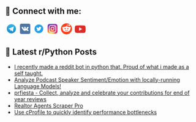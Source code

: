 ## 🔎 Connect with me:
[<img src="https://github.com/bullbesh/bullbesh/blob/main/images/Telegram.png" width="32" height="32" />](https://t.me/bullbesh)
[<img src="https://github.com/bullbesh/bullbesh/blob/main/images/VK.png" width="32" height="32" />](https://vk.com/bullbesh)
[<img src="https://github.com/bullbesh/bullbesh/blob/main/images/Twitter.png" width="32" height="32" />](https://twitter.com/bullbesh1)
[<img src="https://github.com/bullbesh/bullbesh/blob/main/images/Instagram.png" width="32" height="32" />](https://www.instagram.com/bullbesh)
[<img src="https://github.com/bullbesh/bullbesh/blob/main/images/Reddit.png" width="32" height="32" />](https://www.reddit.com/user/bullbesh)
[<img src="https://github.com/bullbesh/bullbesh/blob/main/images/YouTube.png" width="32" height="32" />](https://www.youtube.com/channel/UCtfjRs6uzgq5mfm8S06WTcg)

## 📕 Latest r/Python Posts
<!-- BLOG-POST-LIST:START -->
- [I recently made a reddit bot in python that. Proud of what i made as a self taught.](https://www.reddit.com/r/Python/comments/13u01xi/i_recently_made_a_reddit_bot_in_python_that_proud/)
- [Analyze Podcast Speaker Sentiment/Emotion with locally-running Language Models!](https://www.reddit.com/r/Python/comments/13tz4c3/analyze_podcast_speaker_sentimentemotion_with/)
- [prfiesta - Collect, analyze and celebrate your contributions for end of year reviews](https://www.reddit.com/r/Python/comments/13tyxlx/prfiesta_collect_analyze_and_celebrate_your/)
- [Realtor Agents Scraper Pro](https://www.reddit.com/r/Python/comments/13txkaj/realtor_agents_scraper_pro/)
- [Use cProfile to quickly identify performance bottlenecks](https://www.reddit.com/r/Python/comments/13tw4xn/use_cprofile_to_quickly_identify_performance/)
<!-- BLOG-POST-LIST:END -->
